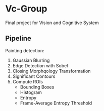 # Vc-Group
Final project for Vision and Cognitive System

## Pipeline

Painting detection:

1. Gaussian Blurring
2. Edge Detection with Sobel
3. Closing Morphqology Transformation
4. Significant Contours
5. Compute ROIs
   - Bounding Boxes
   - Histogram
   - Entropy
   - Frame-Average Entropy Threshold